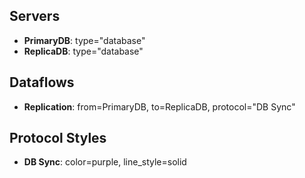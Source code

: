 ## Servers
- **PrimaryDB**: type="database"
- **ReplicaDB**: type="database"

## Dataflows
- **Replication**: from=PrimaryDB, to=ReplicaDB, protocol="DB Sync"

## Protocol Styles
- **DB Sync**: color=purple, line_style=solid

